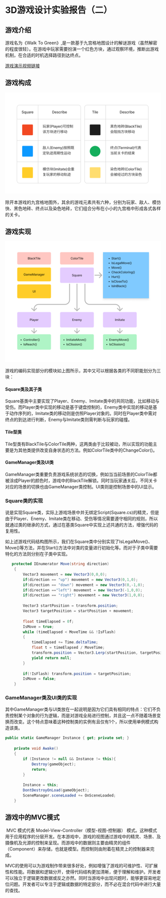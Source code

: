 # 3D游戏设计实验报告（二）

## 游戏介绍

游戏名为《Walk To Green》,是一款基于九宫格地图设计的解谜游戏（虽然解密的程度很轻）。在游戏中玩家需要扮演一个红色方块，通过观察环境，推断出游戏机制，在合适的时机选择路径到达终点。

[游戏演示视频链接](https://www.bilibili.com/video/BV1wpmGYYEvZ/)

## 游戏构成

![](WalkToGreen.png)

除开本游戏的九宫格地图外，其余的游戏元素共有六种，分别为玩家、敌人、模仿快、黑色地砖、终点以及染色地砖，它们组合分布在小小的九宫格中形成各式各样的关卡。

## 游戏实现

![](Untitled.png)

游戏的编码实现部分的模块如上图所示，其中又可以根据各类的不同职能划分为三块：

#### Square类及其子类

Square基类中主要实现了Player、Enemy、Imitate类中的共同功能，比如移动与受伤。而Player类中实现的移动是基于键盘控制的，Enemy类中实现的移动是基于动作序列的，Imitate类的移动则是仿照Player对象的。同时在Player类中需对终点的到达进行判断，Enemy与Imitate类则需判断与玩家的碰撞。

#### Tile型类

Tile型类有BlackTile与ColorTile两种，这两类由于比较被动，所以实现的功能主要是为其他类提供改变自身状态的方法。例如ColorTile类中的ChangeColor()。

#### GameManager类及UI类

GameManager类重要负责游戏系统状态的切换，例如当当前场景的ColorTile都被涂成Player的颜色时，游戏中的BlackTile解锁。同时当玩家通关后，不同关卡对应的场景的切换也由GameManager类控制。UI类则是控制场景中的UI显示。

### Square类的实现

​	说是实现Square类，实际上游戏场景中并无绑定Script(Square.cs)的精灵，但是由于Player、Enemy、Imitate类在移动、受伤等情况需要遵守相同的规则，所以就通过类的继承的方式，通过在基类Square中实现上述共通的方法，增强代码的复用性。

​	如上述游戏代码结构图所示，我们在Square类中分别实现了IsLegalMove()、Move()等方法，并在Start()方法中对类的变量进行初始化等。而对于子类中需要特化的方法则分别在子类中实现。

```c#
   protected IEnumerator Move(string direction)
    {
        Vector3 movement = new Vector3(0,0,0);
        if(direction == "up") movement = new Vector3(0,1,0);
        if(direction == "down") movement = new Vector3(0,-1,0);
        if(direction =="left") movement = new Vector3(-1,0,0);
        if(direction == "right") movement = new Vector3(1,0,0);

        Vector3 startPosition = transform.position;
        Vector3 targetPosition = startPosition + movement;

        float timeElapsed = 0f;
        IsMove = true;
        while (timeElapsed < MoveTime && !IsFlash)
        {
            timeElapsed += Time.deltaTime;
            float t = timeElapsed / MoveTime;
            transform.position = Vector3.Lerp(startPosition, targetPosition, t); 
            yield return null;
        }

        if(!IsFlash) transform.position = targetPosition;
        IsMove = false;
    }
```

### GameManager类及UI类的实现

​	其中GameManager类与UI类放在一起说明是因为它们具有相同的特点：它们不负责控制某个对象的行为逻辑，而是对游戏全局进行控制，并且这一点不随着场景变换而改变。这个特点意味着这种控制类的实例有且仅有1个，所以使用单例模式构造该类。

```c#
public static GameManager Instance { get; private set; }

    private void Awake()
    {
        if (Instance != null && Instance != this){
            Destroy(gameObject);
            return;
        }

        Instance = this;
        DontDestroyOnLoad(gameObject);
        SceneManager.sceneLoaded += OnSceneLoaded;
    }
```

## 游戏中的MVC模式

​	MVC 模式代表 Model-View-Controller（模型-视图-控制器） 模式。这种模式用于应用程序的分层开发。在本游戏中，游戏的视图通过游戏中的精灵、场景、及摄像机及光源的控制来呈现。而游戏中的数据则主要由精灵的组件（Component）来存储，也就是模型。而控制则由附着在精灵上的控制器来完成。

​	MVC的使用可以为游戏制作带来很多好处，例如增强了游戏的可维护性、可扩展性和性能。将数据和逻辑分开，使得代码结构更加清晰，便于理解和维护。开发者可以独立于逻辑更改数据或反之亦然。同时当游戏中出现问题时，能够更容易地定位问题。开发者可以专注于逻辑或数据的特定部分，而不必在混合代码中进行大量的查找。

